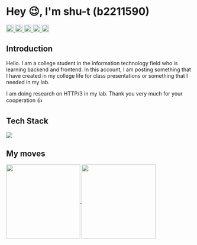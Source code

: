 # **Hey 😉, I'm shu-t (b2211590)**


<p align="left">
  <a href="https://github.com/b2211590">
    <img height="20" src="https://komarev.com/ghpvc/?username=b2211590" />
  </a>
  <a href="https://github.com/b2211590">
    <img height="20" src="https://img.shields.io/github/followers/b2211590?label=follow&logo=github&style=flat" />
  </a>
  <a href="http://qiita.com/shu-to">
    <img height="20" src="https://qiita-badge.apiapi.app/s/shu-to/posts.svg" />
  </a>
  <a href="http://qiita.com/shu-to">
    <img height="20" src="https://qiita-badge.apiapi.app/s/shu-to/contributions.svg" />
  </a>
  <a href="https://zenn.dev/shu_t">
    <img height="20" src="https://badgen.org/img/zenn/shu_t/articles?style=plastic" />
  </a>
</p>


<!-- <a href="https://github.com/b2211590" target="_blank">
<img src=https://img.shields.io/badge/github-%2324292e.svg?&style=for-the-badge&logo=github&logoColor=white alt=github style="margin-bottom: 5px;" />
</a>
<a href="https://twitter.com/moromizato_0011" target="_blank">
<img src=https://img.shields.io/badge/twitter-%2300acee.svg?&style=for-the-badge&logo=twitter&logoColor=white alt=twitter style="margin-bottom: 5px;" />
</a> -->


## Introduction
Hello. I am a college student in the information technology field who is learning backend and frontend. In this account, I am posting something that I have created in my college life for class presentations or something that I needed in my lab.

I am doing research on HTTP/3 in my lab. Thank you very much for your cooperation 👍


## Tech Stack
![](https://skillicons.dev/icons?i=c,go,java,py,html,js,ts,css,md,docker,kubernetes,selenium,fastapi,flask,nginx,ansible,nextjs,nodejs,react,supabase,mysql,aws,bash,linux,kali,discord,bots,vscord,idea,github,arduino&perline=8)


## My moves
<a href="https://github.com/anuraghazra/github-readme-stats">
  <img height=200 align="center" src="https://github-readme-stats.vercel.app/api?username=b2211590&theme=transparent" />
</a>
<a href="https://github.com/anuraghazra/convoychat">
  <img height=200 align="center" src="https://github-readme-stats.vercel.app/api/top-langs?username=b2211590&layout=compact&card_width=320&theme=transparent" />
</a>
